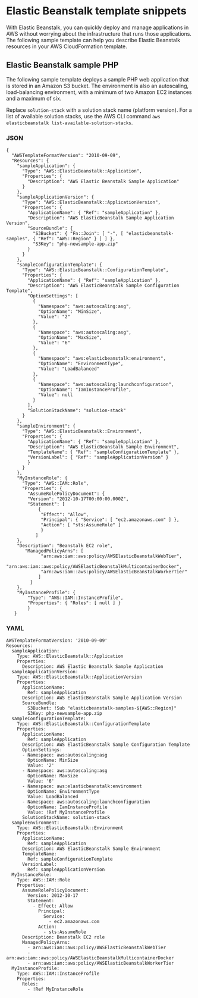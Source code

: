 # Elastic Beanstalk template snippets<a name="quickref-elasticbeanstalk"></a>

With Elastic Beanstalk, you can quickly deploy and manage applications in AWS without worrying about the infrastructure that runs those applications\. The following sample template can help you describe Elastic Beanstalk resources in your AWS CloudFormation template\.

## Elastic Beanstalk sample PHP<a name="quickref-elasticbeanstalk-sampleenv"></a>

The following sample template deploys a sample PHP web application that is stored in an Amazon S3 bucket\. The environment is also an autoscaling, load\-balancing environment, with a minimum of two Amazon EC2 instances and a maximum of six\. 

Replace `solution-stack` with a solution stack name \(platform version\)\. For a list of available solution stacks, use the AWS CLI command `aws elasticbeanstalk list-available-solution-stacks`\.

### JSON<a name="quickref-elasticbeanstalk-example-1.json"></a>

```
{
  "AWSTemplateFormatVersion": "2010-09-09",
  "Resources": {
    "sampleApplication": {
      "Type": "AWS::ElasticBeanstalk::Application",
      "Properties": {
        "Description": "AWS Elastic Beanstalk Sample Application"
      }
    },
    "sampleApplicationVersion": {
      "Type": "AWS::ElasticBeanstalk::ApplicationVersion",
      "Properties": {
        "ApplicationName": { "Ref": "sampleApplication" },
        "Description": "AWS ElasticBeanstalk Sample Application Version",
        "SourceBundle": {
          "S3Bucket": { "Fn::Join": [ "-", [ "elasticbeanstalk-samples", { "Ref": "AWS::Region" } ] ] },
          "S3Key": "php-newsample-app.zip"
        }
      }
    },
    "sampleConfigurationTemplate": {
      "Type": "AWS::ElasticBeanstalk::ConfigurationTemplate",
      "Properties": {
        "ApplicationName": { "Ref": "sampleApplication" },
        "Description": "AWS ElasticBeanstalk Sample Configuration Template",
        "OptionSettings": [
          {
            "Namespace": "aws:autoscaling:asg",
            "OptionName": "MinSize",
            "Value": "2"
          },
          {
            "Namespace": "aws:autoscaling:asg",
            "OptionName": "MaxSize",
            "Value": "6"
          },
          {
            "Namespace": "aws:elasticbeanstalk:environment",
            "OptionName": "EnvironmentType",
            "Value": "LoadBalanced"
          },
          {
            "Namespace": "aws:autoscaling:launchconfiguration",
            "OptionName": "IamInstanceProfile",
            "Value": null
          }
        ],
        "SolutionStackName": "solution-stack"
      }
    },
    "sampleEnvironment": {
      "Type": "AWS::ElasticBeanstalk::Environment",
      "Properties": {
        "ApplicationName": { "Ref": "sampleApplication" },
        "Description": "AWS ElasticBeanstalk Sample Environment",
        "TemplateName": { "Ref": "sampleConfigurationTemplate" },
        "VersionLabel": { "Ref": "sampleApplicationVersion" }
        }
      }
    },
    "MyInstanceRole": {
      "Type": "AWS::IAM::Role",
      "Properties": {
        "AssumeRolePolicyDocument": {
        "Version": "2012-10-17T00:00:00.000Z",
        "Statement": [
            {
             "Effect": "Allow",
             "Principal": { "Service": [ "ec2.amazonaws.com" ] },
             "Action": [ "sts:AssumeRole" ]
             }
           ]
    },
    "Description": "Beanstalk EC2 role",
       "ManagedPolicyArns": [
             "arn:aws:iam::aws:policy/AWSElasticBeanstalkWebTier",
             "arn:aws:iam::aws:policy/AWSElasticBeanstalkMulticontainerDocker",
             "arn:aws:iam::aws:policy/AWSElasticBeanstalkWorkerTier"
            ]
         }
    },
    "MyInstanceProfile": {
        "Type": "AWS::IAM::InstanceProfile",
        "Properties": { "Roles": [ null ] }
        }
   }
```

### YAML<a name="quickref-elasticbeanstalk-example-1.yaml"></a>

```
AWSTemplateFormatVersion: '2010-09-09'
Resources:
  sampleApplication:
    Type: AWS::ElasticBeanstalk::Application
    Properties:
      Description: AWS Elastic Beanstalk Sample Application
  sampleApplicationVersion:
    Type: AWS::ElasticBeanstalk::ApplicationVersion
    Properties:
      ApplicationName:
        Ref: sampleApplication
      Description: AWS ElasticBeanstalk Sample Application Version
      SourceBundle:
        S3Bucket: !Sub "elasticbeanstalk-samples-${AWS::Region}"
        S3Key: php-newsample-app.zip
  sampleConfigurationTemplate:
    Type: AWS::ElasticBeanstalk::ConfigurationTemplate
    Properties:
      ApplicationName:
        Ref: sampleApplication
      Description: AWS ElasticBeanstalk Sample Configuration Template
      OptionSettings:
      - Namespace: aws:autoscaling:asg
        OptionName: MinSize
        Value: '2'
      - Namespace: aws:autoscaling:asg
        OptionName: MaxSize
        Value: '6'
      - Namespace: aws:elasticbeanstalk:environment
        OptionName: EnvironmentType
        Value: LoadBalanced
      - Namespace: aws:autoscaling:launchconfiguration
        OptionName: IamInstanceProfile
        Value: !Ref MyInstanceProfile        
      SolutionStackName: solution-stack
  sampleEnvironment:
    Type: AWS::ElasticBeanstalk::Environment
    Properties:
      ApplicationName:
        Ref: sampleApplication
      Description: AWS ElasticBeanstalk Sample Environment
      TemplateName:
        Ref: sampleConfigurationTemplate
      VersionLabel:
        Ref: sampleApplicationVersion
  MyInstanceRole:
    Type: AWS::IAM::Role
    Properties: 
      AssumeRolePolicyDocument:                   
        Version: 2012-10-17
        Statement:
          - Effect: Allow
            Principal:
              Service:
                - ec2.amazonaws.com
            Action:
              - sts:AssumeRole
      Description: Beanstalk EC2 role
      ManagedPolicyArns: 
        - arn:aws:iam::aws:policy/AWSElasticBeanstalkWebTier
        - arn:aws:iam::aws:policy/AWSElasticBeanstalkMulticontainerDocker
        - arn:aws:iam::aws:policy/AWSElasticBeanstalkWorkerTier
  MyInstanceProfile:
    Type: AWS::IAM::InstanceProfile
    Properties: 
      Roles: 
        - !Ref MyInstanceRole
```
